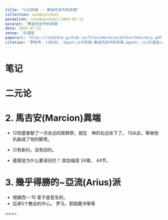 ```yaml
---
title: "认识异端 -- 教会历史中的异端"
collection: sundayschool
permalink: /sundayschool/2024-07-21
excerpt: '教会历史中的异端'
date: 2024-07-21
venue: '乐道堂'
paperurl: 'http://linbible.github.io/files/HeresiesInChurchHistory.pdf'
citation: '李牧师. (2024). &quot;认识异端-教会历史中的异端.&quot; <i>乐道堂</i>. 1(1).'
---
```


# 笔记

# 二元论

# 2. 馬吉安(Marcion)異端
- 12但基督献了一次永远的赎罪祭，就在　神的右边坐下了。 13从此，等候他仇敌成了他的脚凳。

- 只有新约，没有旧约。

- 基督徒为什么要读旧约？
路加福音 24章。 44节。

# 3. 幾乎得勝的~亞流(Arius)派
- 根據西一:15 爱子是首生的。
- 后来5个教会的中心。
罗马，耶路撒冷等等

====

